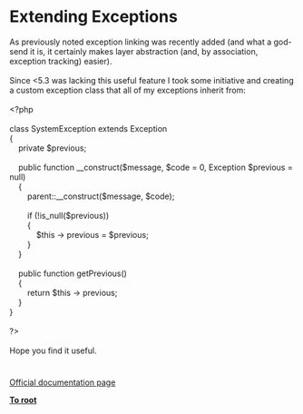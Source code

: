 # Extending Exceptions




<div class="phpcode"><span class="html">
As previously noted exception linking was recently added (and what a god-send it is, it certainly makes layer abstraction (and, by association, exception tracking) easier).<br><br>Since &lt;5.3 was lacking this useful feature I took some initiative and creating a custom exception class that all of my exceptions inherit from:<br><br><span class="default">&lt;?php<br><br></span><span class="keyword">class </span><span class="default">SystemException </span><span class="keyword">extends </span><span class="default">Exception<br></span><span class="keyword">{<br>&#xA0; &#xA0; private </span><span class="default">$previous</span><span class="keyword">;<br>&#xA0; &#xA0; <br>&#xA0; &#xA0; public function </span><span class="default">__construct</span><span class="keyword">(</span><span class="default">$message</span><span class="keyword">, </span><span class="default">$code </span><span class="keyword">= </span><span class="default">0</span><span class="keyword">, </span><span class="default">Exception $previous </span><span class="keyword">= </span><span class="default">null</span><span class="keyword">)<br>&#xA0; &#xA0; {<br>&#xA0; &#xA0; &#xA0; &#xA0; </span><span class="default">parent</span><span class="keyword">::</span><span class="default">__construct</span><span class="keyword">(</span><span class="default">$message</span><span class="keyword">, </span><span class="default">$code</span><span class="keyword">);<br>&#xA0; &#xA0; &#xA0; &#xA0; <br>&#xA0; &#xA0; &#xA0; &#xA0; if (!</span><span class="default">is_null</span><span class="keyword">(</span><span class="default">$previous</span><span class="keyword">))<br>&#xA0; &#xA0; &#xA0; &#xA0; {<br>&#xA0; &#xA0; &#xA0; &#xA0; &#xA0; &#xA0; </span><span class="default">$this </span><span class="keyword">-&gt; </span><span class="default">previous </span><span class="keyword">= </span><span class="default">$previous</span><span class="keyword">;<br>&#xA0; &#xA0; &#xA0; &#xA0; }<br>&#xA0; &#xA0; }<br>&#xA0; &#xA0; <br>&#xA0; &#xA0; public function </span><span class="default">getPrevious</span><span class="keyword">()<br>&#xA0; &#xA0; {<br>&#xA0; &#xA0; &#xA0; &#xA0; return </span><span class="default">$this </span><span class="keyword">-&gt; </span><span class="default">previous</span><span class="keyword">;<br>&#xA0; &#xA0; }<br>}<br><br></span><span class="default">?&gt;<br></span><br>Hope you find it useful.</span>
</div>
  

#

[Official documentation page](https://www.php.net/manual/en/language.exceptions.extending.php)

**[To root](/README.md)**